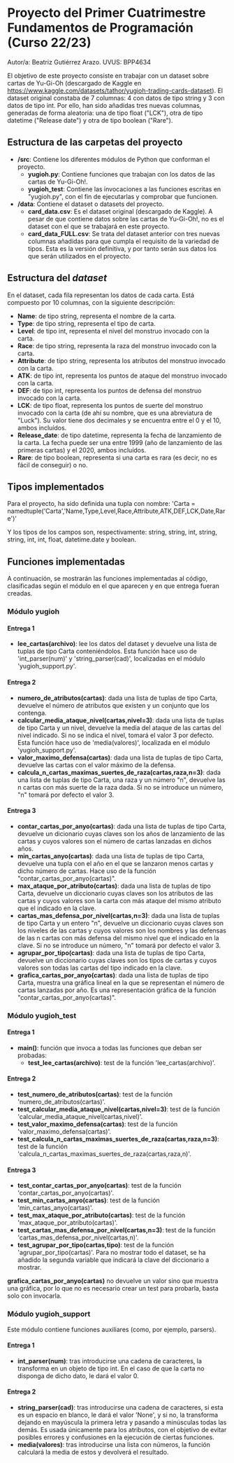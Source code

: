 # Proyecto del Primer Cuatrimestre Fundamentos de Programación (Curso 22/23)
Autor/a: Beatriz Gutiérrez Arazo. UVUS: BPP4634

El objetivo de este proyecto consiste en trabajar con un dataset sobre cartas de Yu-Gi-Oh (descargado de Kaggle en https://www.kaggle.com/datasets/tathor/yugioh-trading-cards-dataset). El dataset original constaba de 7 columnas: 4 con datos de tipo string y 3 con datos de tipo int. Por ello, han sido añadidas tres nuevas columnas, generadas de forma aleatoria: una de tipo float ("LCK"), otra de tipo datetime ("Release date") y otra de tipo boolean ("Rare").

## Estructura de las carpetas del proyecto

* **/src**: Contiene los diferentes módulos de Python que conforman el proyecto.
  * **yugioh.py**: Contiene funciones que trabajan con los datos de las cartas de Yu-Gi-Oh!.
  * **yugioh_test**: Contiene las invocaciones a las funciones escritas en "yugioh.py", con el fin de ejecutarlas y comprobar que funcionen.
* **/data**: Contiene el dataset o datasets del proyecto.
  * **card_data.csv**: Es el dataset original (descargado de Kaggle). A pesar de que contiene datos sobre las cartas de Yu-Gi-Oh!, no es el dataset con el que se trabajará en este proyecto.
  * **card_data_FULL.csv**: Se trata del dataset anterior con tres nuevas columnas añadidas para que cumpla el requisito de la variedad de tipos. Esta es la versión definitiva, y por tanto serán sus datos los que serán utilizados en el proyecto.
  
## Estructura del *dataset*

En el dataset, cada fila representan los datos de cada carta. Está compuesto por 10 columnas, con la siguiente descripción:

* **Name**: de tipo string, representa el nombre de la carta.
* **Type**: de tipo string, representa el tipo de carta.
* **Level**: de tipo int, representa el nivel del monstruo invocado con la carta.
* **Race**: de tipo string, representa la raza del monstruo invocado con la carta.
* **Attribute**: de tipo string, representa los atributos del monstruo invocado con la carta.
* **ATK**: de tipo int, representa los puntos de ataque del monstruo invocado con la carta.
* **DEF**: de tipo int, representa los puntos de defensa del monstruo invocado con la carta.
* **LCK**: de tipo float, representa los puntos de suerte del monstruo invocado con la carta (de ahí su nombre, que es una abreviatura de "Luck"). Su valor tiene dos decimales y se encuentra entre el 0 y el 10, ambos incluídos.
* **Release_date**: de tipo datetime, representa la fecha de lanzamiento de la carta. La fecha puede ser una entre 1999 (año de lanzamiento de las primeras cartas) y el 2020, ambos incluídos.
* **Rare**: de tipo boolean, representa si una carta es rara (es decir, no es fácil de conseguir) o no.

## Tipos implementados

Para el proyecto, ha sido definida una tupla con nombre:
'Carta = namedtuple('Carta','Name,Type,Level,Race,Attribute,ATK,DEF,LCK,Date,Rare')'

Y los tipos de los campos son, respectivamente: string, string, int, string, string, int, int, float, datetime.date y boolean.

## Funciones implementadas

A continuación, se mostrarán las funciones implementadas al código, clasificadas según el módulo en el que aparecen y en que entrega fueran creadas.

### Módulo yugioh

#### Entrega 1
* **lee_cartas(archivo)**: lee los datos del dataset y devuelve una lista de tuplas de tipo Carta conteniéndolos. Esta función hace uso de 'int_parser(num)' y 'string_parser(cad)', localizadas en el módulo 'yugioh_support.py'.
#### Entrega 2
* **numero_de_atributos(cartas)**: dada una lista de tuplas de tipo Carta, devuelve el número de atributos que existen y un conjunto que los contenga.
* **calcular_media_ataque_nivel(cartas,nivel=3)**: dada una lista de tuplas de tipo Carta y un nivel, devuelve la media del ataque de las cartas del nivel indicado. Si no se indica el nivel, tomará el valor 3 por defecto. Esta función hace uso de 'media(valores)', localizada en el módulo 'yugioh_support.py'.
* **valor_maximo_defensa(cartas)**: dada una lista de tuplas de tipo Carta, devuelve las cartas con el valor máximo de la defensa.
* **calcula_n_cartas_maximas_suertes_de_raza(cartas,raza,n=3)**: dada una lista de tuplas de tipo Carta, una raza y un número "n", devuelve las n cartas con más suerte de la raza dada. Si no se introduce un número, "n" tomará por defecto el valor 3.
#### Entrega 3
* **contar_cartas_por_anyo(cartas)**: dada una lista de tuplas de tipo Carta, devuelve un dicionario cuyas claves son los años de lanzamiento de las cartas y cuyos valores son el número de cartas lanzadas en dichos años.
* **min_cartas_anyo(cartas)**: dada una lista de tuplas de tipo Carta, devuelve una tupla con el año en el que se lanzaron menos cartas y dicho número de cartas. Hace uso de la función "contar_cartas_por_anyo(cartas)".
* **max_ataque_por_atributo(cartas)**: dada una lista de tuplas de tipo Carta, devuelve un diccionario cuyas claves son los atributos de las cartas y cuyos valores son la carta con más ataque del mismo atributo que el indicado en la clave.
* **cartas_mas_defensa_por_nivel(cartas,n=3)**: dada una lista de tuplas de tipo Carta y un entero "n", devuelve un diccionario cuyas claves son los niveles de las cartas y cuyos valores son los nombres y las defensas de las n cartas con más defensa del mismo nivel que el indicado en la clave. Si no se introduce un número, "n" tomará por defecto el valor 3.
* **agrupar_por_tipo(cartas)**: dada una lista de tuplas de tipo Carta, devuelve un diccionario cuyas claves son los tipos de cartas y cuyos valores son todas las cartas del tipo indicado en la clave.
* **grafica_cartas_por_anyo(cartas)**: dada una lista de tuplas de tipo Carta, muestra una gráfica lineal en la que se representan el número de cartas lanzadas por año. Es una representación gráfica de la función "contar_cartas_por_anyo(cartas)".

### Módulo yugioh_test

#### Entrega 1
* **main()**: función que invoca a todas las funciones que deban ser probadas:
  * **test_lee_cartas(archivo)**: test de la función 'lee_cartas(archivo)'.
#### Entrega 2
  * **test_numero_de_atributos(cartas)**: test de la función 'numero_de_atributos(cartas)'.
  * **test_calcular_media_ataque_nivel(cartas,nivel=3)**: test de la función 'calcular_media_ataque_nivel(cartas,nivel)'.
  * **test_valor_maximo_defensa(cartas)**: test de la función 'valor_maximo_defensa(cartas)'.
  * **test_calcula_n_cartas_maximas_suertes_de_raza(cartas,raza,n=3)**: test de la función 'calcula_n_cartas_maximas_suertes_de_raza(cartas,raza,n)'.
#### Entrega 3
  * **test_contar_cartas_por_anyo(cartas)**: test de la función 'contar_cartas_por_anyo(cartas)'.
  * **test_min_cartas_anyo(cartas)**: test de la función 'min_cartas_anyo(cartas)'.
  * **test_max_ataque_por_atributo(cartas)**: test de la función 'max_ataque_por_atributo(cartas)'.
  * **test_cartas_mas_defensa_por_nivel(cartas,n=3)**: test de la función 'cartas_mas_defensa_por_nivel(cartas,n)'.
  * **test_agrupar_por_tipo(cartas,tipo)**: test de la función 'agrupar_por_tipo(cartas)'. Para no mostrar todo el dataset, se ha añadido la segunda variable que indicará la clave del diccionario a mostrar.
  
  **grafica_cartas_por_anyo(cartas)** no devuelve un valor sino que muestra una gráfica, por lo que no es necesario crear un test para probarla, basta solo con invocarla.

### Módulo yugioh_support

Este módulo contiene funciones auxiliares (como, por ejemplo, parsers).
#### Entrega 1
* **int_parser(num)**: tras introducirse una cadena de caracteres, la transforma en un objeto de tipo int. En el caso de que la carta no disponga de dicho dato, le dará el valor 0.
#### Entrega 2
* **string_parser(cad)**: tras introducirse una cadena de caracteres, si esta es un espacio en blanco, le dará el valor 'None', y si no, la transforma dejando en mayúscula la primera letra y pasando a minúsculas todas las demás. Es usada únicamente para los atributos, con el objetivo de evitar posibles errores y confusiones en la ejecución de ciertas funciones.
* **media(valores)**: tras introducirse una lista con números, la función calculará la media de estos y devolverá el resultado.
